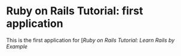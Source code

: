 # Ruby on Rails Tutorial: first application

This is the first application for
[*Ruby on Rails Tutorial: Learn Rails by Example*

